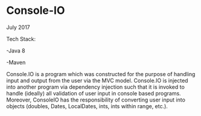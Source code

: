 # Console-IO
July 2017

Tech Stack:

-Java 8

-Maven


Console.IO is a program which was constructed for the purpose of handling input and output from the user via the MVC model. Console.IO is injected into another program via dependency injection such that it is invoked to handle (ideally) all validation of user input in console based programs. Moreover, ConsoleIO has the responsibility of converting user input into objects (doubles, Dates, LocalDates, ints, ints within range, etc.). 
